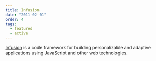 ```yaml
---
title: Infusion
date: "2011-02-01"
order: 4
tags:
  - featured
  - active
---
```

[Infusion](https://fluidproject.org/infusion.html) is a code framework for building personalizable and adaptive
applications using JavaScript and other web technologies.

